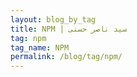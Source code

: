 ```yaml
---
layout: blog_by_tag
title: NPM | سید ناصر حسنی
tag: npm
tag_name: NPM
permalink: /blog/tag/npm/
---
```

